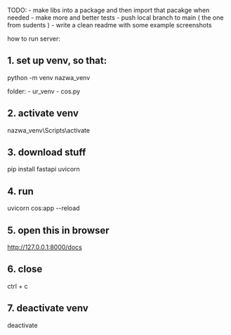 TODO:
    - make libs into a package and then import that pacakge when needed
    - make more and better tests
    - push local branch to main ( the one from sudents )
    - write a clean readme with some example screenshots


how to run server:

## 1. set up venv, so that:
python -m venv nazwa_venv


folder:
    - ur_venv
    - cos.py


## 2. activate venv
nazwa_venv\Scripts\activate

## 3. download stuff
pip install fastapi uvicorn

## 4. run
uvicorn cos:app --reload


## 5. open this in browser
http://127.0.0.1:8000/docs


## 6. close
ctrl + c

## 7. deactivate venv
deactivate
